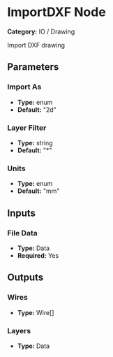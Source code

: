 
# ImportDXF Node

**Category:** IO / Drawing

Import DXF drawing

## Parameters


### Import As
- **Type:** enum
- **Default:** "2d"





### Layer Filter
- **Type:** string
- **Default:** "*"





### Units
- **Type:** enum
- **Default:** "mm"





## Inputs


### File Data
- **Type:** Data
- **Required:** Yes



## Outputs


### Wires
- **Type:** Wire[]



### Layers
- **Type:** Data




